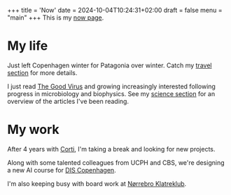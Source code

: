 +++
title = 'Now'
date = 2024-10-04T10:24:31+02:00
draft = false
menu = "main"
+++
This is my [now page](https://nownownow.com/about).

# My life

Just left Copenhagen winter for Patagonia over winter. Catch my [travel section](./travel) for more details. 

I just read [The Good Virus](https://www.goodreads.com/book/show/62586006-the-good-virus) and growing increasingly interested following progress in microbiology and biophysics.
See my [science section](./science) for an overview of the articles I've been reading.

# My work
After 4 years with [Corti](https://corti.ai), I'm taking a break and looking for new projects.

Along with some talented colleagues from UCPH and CBS, we're designing a new AI course for [DIS Copenhagen](https://disabroad.org/).

I'm also keeping busy with board work at [Nørrebro Klatreklub](http://nkk.dk/).
